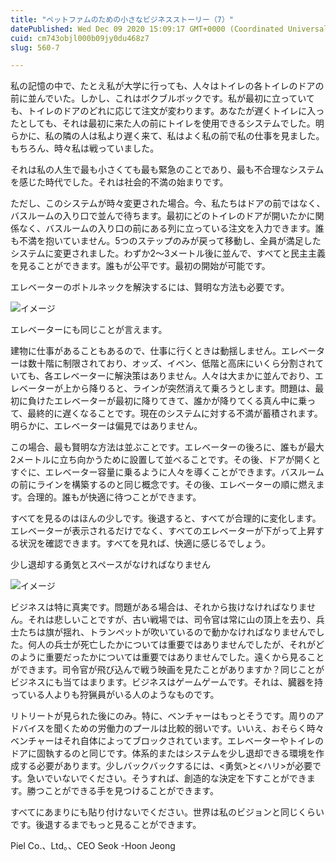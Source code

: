 ```yaml
---
title: "ペットファムのための小さなビジネスストーリー（7）"
datePublished: Wed Dec 09 2020 15:09:17 GMT+0000 (Coordinated Universal Time)
cuid: cm743objl000b09jy0du468z7
slug: 560-7

---
```



私の記憶の中で、たとえ私が大学に行っても、人々はトイレの各トイレのドアの前に並んでいた。しかし、これはボクブルボックです。私が最初に立っていても、トイレのドアのどれに応じて注文が変わります。あなたが遅くトイレに入ったとしても、それは最初に来た人の前にトイレを使用できるシステムでした。明らかに、私の隣の人は私より遅く来て、私はよく私の前で私の仕事を見ました。もちろん、時々私は戦っていました。

それは私の人生で最も小さくても最も緊急のことであり、最も不合理なシステムを感じた時代でした。それは社会的不満の始まりです。

ただし、このシステムが時々変更された場合。今、私たちはドアの前ではなく、バスルームの入り口で並んで待ちます。最初にどのトイレのドアが開いたかに関係なく、バスルームの入り口の前にある列に立っている注文を入力できます。誰も不満を抱いていません。5つのステップのみが戻って移動し、全員が満足したシステムに変更されました。わずか2〜3メートル後に並んで、すべてと民主主義を見ることができます。誰もが公平です。最初の開始が可能です。

エレベーターのボトルネックを解決するには、賢明な方法も必要です。

![イメージ](https://cdn.hashnode.com/res/hashnode/image/upload/v1739497120041/d982280a-2ce6-4750-9d4b-a372fd3e104b.jpeg)

エレベーターにも同じことが言えます。

建物に仕事があることもあるので、仕事に行くときは動揺しません。エレベーターは数十階に制限されており、オッズ、イベン、低階と高床にいくら分割されていても、各エレベーターに解決策はありません。人々は大まかに並んでおり、エレベーターが上から降りると、ラインが突然消えて乗ろうとします。問題は、最初に負けたエレベーターが最初に降りてきて、誰かが降りてくる真ん中に乗って、最終的に遅くなることです。現在のシステムに対する不満が蓄積されます。明らかに、エレベーターは偏見ではありません。

この場合、最も賢明な方法は並ぶことです。エレベーターの後ろに、誰もが最大2メートルに立ち向かうために設置して並べることです。その後、ドアが開くとすぐに、エレベーター容量に乗るように人々を導くことができます。バスルームの前にラインを構築するのと同じ概念です。その後、エレベーターの順に燃えます。合理的。誰もが快適に待つことができます。

すべてを見るのはほんの少しです。後退すると、すべてが合理的に変化します。エレベーターが表示されるだけでなく、すべてのエレベーターが下がって上昇する状況を確認できます。すべてを見れば、快適に感じるでしょう。

少し退却する勇気とスペースがなければなりません

![イメージ](https://cdn.hashnode.com/res/hashnode/image/upload/v1739497122823/17cbe91d-a916-4fa2-98d3-104175e06906.png)

ビジネスは特に真実です。問題がある場合は、それから抜けなければなりません。それは悲しいことですが、古い戦場では、司令官は常に山の頂上を去り、兵士たちは旗が揺れ、トランペットが吹いているので動かなければなりませんでした。何人の兵士が死亡したかについては重要ではありませんでしたが、それがどのように重要だったかについては重要ではありませんでした。遠くから見ることができます。司令官が飛び込んで戦う映画を見たことがありますか？同じことがビジネスにも当てはまります。ビジネスはゲームゲームです。それは、臓器を持っている人よりも狩猟員がいる人のようなものです。

リトリートが見られた後にのみ。特に、ベンチャーはもっとそうです。周りのアドバイスを聞くための労働力のプールは比較的弱いです。いいえ、おそらく時々ベンチャーはそれ自体によってブロックされています。エレベーターやトイレのドアに固執するのと同じです。体系的またはシステムを少し退却できる環境を作成する必要があります。少しバックバックするには、<勇気>と<ハリ>が必要です。急いでいないでください。そうすれば、創造的な決定を下すことができます。勝つことができる手を見つけることができます。

すべてにあまりにも貼り付けないでください。世界は私のビジョンと同じくらいです。後退するまでもっと見ることができます。

Piel Co.、Ltd。、CEO Seok -Hoon Jeong